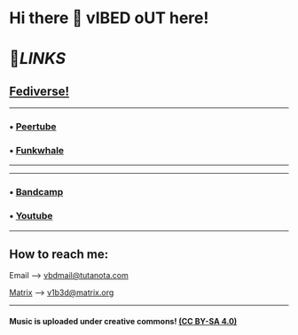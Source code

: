 # Hi there 👋 vIBED oUT here!






# 🔗*LINKS*
## [Fediverse!](https://fediverse.party/)
-------
### • [Peertube](https://tube.tchncs.de/a/vbd/video-channels)

### • [Funkwhale](https://open.audio/channels/vibed_out/)

------
----

### • [Bandcamp](https://vbdo.bandcamp.com/) 


### • [Youtube](https://www.youtube.com/c/vIBEDoUT-Channel/videos)








-------



##  How to reach me: 

Email --> vbdmail@tutanota.com

[Matrix](https://matrix.org/) --> v1b3d@matrix.org 

-----

#### Music is uploaded under creative commons! [(CC BY-SA 4.0)](https://creativecommons.org/licenses/by-sa/4.0/) 
